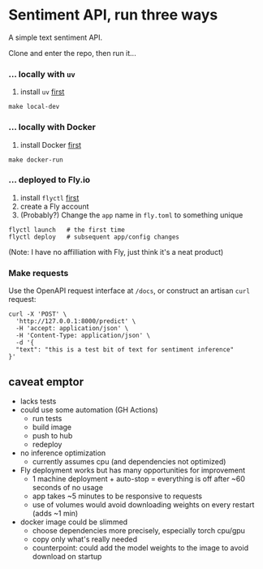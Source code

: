 # Sentiment API, run three ways

A simple text sentiment API. 

Clone and enter the repo, then run it...

### ... locally with `uv` 

1. install `uv` [first](https://docs.astral.sh/uv/getting-started/installation/)

```shell
make local-dev
```

### ... locally with Docker

1. install Docker [first](https://docs.docker.com/get-started/get-docker/) 

```shell
make docker-run
```

### ... deployed to Fly.io

1. install `flyctl` [first](https://fly.io/docs/getting-started/)
2. create a Fly account
3. (Probably?) Change the `app` name in `fly.toml` to something unique

```shell
flyctl launch   # the first time
flyctl deploy   # subsequent app/config changes
```

(Note: I have no affilliation with Fly, just think it's a neat product) 

### Make requests

Use the OpenAPI request interface at `/docs`, or construct an artisan `curl` request:

```shell
curl -X 'POST' \
  'http://127.0.0.1:8000/predict' \
  -H 'accept: application/json' \
  -H 'Content-Type: application/json' \
  -d '{
  "text": "this is a test bit of text for sentiment inference"
}'
```


## caveat emptor

- lacks tests 
- could use some automation (GH Actions)
    - run tests
    - build image
    - push to hub
    - redeploy
- no inference optimization
    - currently assumes cpu (and dependencies not optimized)
- Fly deployment works but has many opportunities for improvement
    - 1 machine deployment + auto-stop = everything is off after ~60 seconds of no usage
    - app takes ~5 minutes to be responsive to requests
    - use of volumes would avoid downloading weights on every restart (adds ~1 min) 
- docker image could be slimmed
    - choose dependencies more precisely, especially torch cpu/gpu
    - copy only what's really needed 
    - counterpoint: could add the model weights to the image to avoid download on startup
